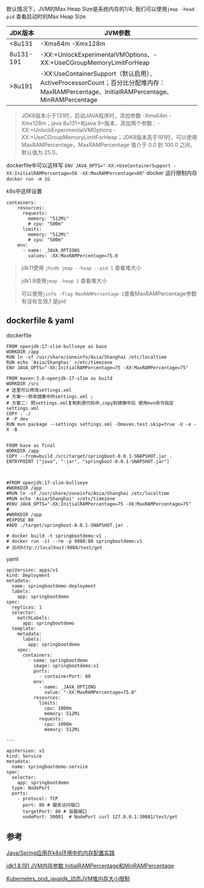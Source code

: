 

默认情况下，JVM的Max Heap Size是系统内存的1/4; 我们可以使用`jmap -head pid` 查看启动时的Max Heap Size

JDK版本 |	JVM参数
---|---
<8u131	|-Xms64m -Xmx128m
8u131-191 |	-XX:+UnlockExperimentalVMOptions、-XX:+UseCGroupMemoryLimitForHeap
>8u191	|-XX:UseContainerSupport（默认启用）、ActiveProcessorCount；百分比分配堆内存：MaxRAMPercentage、InitialRAMPercentage、MinRAMPercentage

> JDK8版本小于131时，启动JAVA程序时，添加参数 -Xms64m -Xmx128m；java 8u131+和java 9+版本，添加两个参数：-XX:+UnlockExperimentalVMOptions -XX:+UseCGroupMemoryLimitForHeap；JDK8版本高于191时，可以使用 MaxRAMPercentage，MaxRAMPercentage 值介于 0.0 到 100.0 之间，默认值为 25.0。

dockerfile中可以这样写
`ENV JAVA_OPTS="-XX:+UseContainerSupport -XX:InitialRAMPercentage=50 -XX:MaxRAMPercentage=80"`
docker 运行限制内存`docker run -m 1G`

k8s中这样设置
```
containers:
    resources:
      requests:
        memory: "512Mi"
        # cpu: "500m"
      limits:
        memory: "512Mi"
        # cpu: "500m"
    env:
      - name: _JAVA_OPTIONS
        values: -XX:MaxRAMPercentage=75.0

```

> jdk11使用 `jhsdb jmap --heap --pid 1` 查看堆大小
> 
> jdk1.8使用`jmap -heap 1` 查看堆大小

> 可以使用`jinfo -flag MaxRAMPercentage 1`查看MaxRAMPercentage参数有没有生效,1 是pid


## dockerfile & yaml 
dockerfile
```
FROM openjdk:17-slim-bullseye as base
WORKDIR /app
RUN ln -sf /usr/share/zoneinfo/Asia/Shanghai /etc/localtime
RUN echo 'Asia/Shanghai' >/etc/timezone
ENV JAVA_OPTS="-XX:InitialRAMPercentage=75 -XX:MaxRAMPercentage=75"

FROM maven:3.8-openjdk-17-slim as build
WORKDIR /src
# 这里可以修改settings.xml
# 方案一:修改镜像中的settings.xml ;
# 方案二: 把settings.xml复制到源代码中,copy到镜像中后 使用mvn命令指定settings.xml
COPY . ./
# -P dev
RUN mvn package --settings settings.xml -Dmaven.test.skip=true -U -e -X -B


FROM base as final
WORKDIR /app
COPY --from=build /src/target/springboot-0.0.1-SNAPSHOT.jar .
ENTRYPOINT ["java", "-jar", "springboot-0.0.1-SNAPSHOT.jar"]



#FROM openjdk:17-slim-bullseye
#WORKDIR /app
#RUN ln -sf /usr/share/zoneinfo/Asia/Shanghai /etc/localtime
#RUN echo 'Asia/Shanghai' >/etc/timezone
#ENV JAVA_OPTS="-XX:InitialRAMPercentage=75 -XX:MaxRAMPercentage=75"
#
#WORKDIR /app
#EXPOSE 80
#ADD ./target/springboot-0.0.1-SNAPSHOT.jar .

# docker build -t springbootdemo:v1 .
# docker run -it --rm -p 9808:80 springbootdemo:v1
# 访问http://localhost:9808/test/get
```
yaml
```
apiVersion: apps/v1
kind: Deployment
metadata:
  name: springbootdemo-deployment
  labels:
    app: springbootdemo
spec:
  replicas: 1
  selector:
    matchLabels:
      app: springbootdemo
  template:
    metadata:
      labels:
        app: springbootdemo
    spec:
      containers:
        - name: springbootdemo
          image: springbootdemo:v1
          ports:
            - containerPort: 80
          env:
            - name: _JAVA_OPTIONS
              value: "-XX:MaxRAMPercentage=75.0"
          resources:
            limits:
              cpu: 1000m
              memory: 512Mi
            requests:
              cpu: 1000m
              memory: 512Mi

---

apiVersion: v1
kind: Service
metadata:
  name: springbootdemo-service
spec:
  selector:
    app: springbootdemo
  type: NodePort
  ports:
    - protocol: TCP
      port: 80 # 服务访问端口
      targetPort: 80 # 容器端口
      nodePort: 30001  # NodePort curl 127.0.0.1:30001/test/get
```

## 参考

[Java/Spring应用在k8s环境中的内存配置实践](https://segmentfault.com/a/1190000040295369)

[jdk1.8.191 JVM内存参数 InitialRAMPercentage和MinRAMPercentage](https://www.cnblogs.com/fengjian2016/p/13639411.html)

[Kubernetes_pod_javajdk_动态JVM堆内存大小限制](https://blog.51cto.com/daisywei/2697536)
